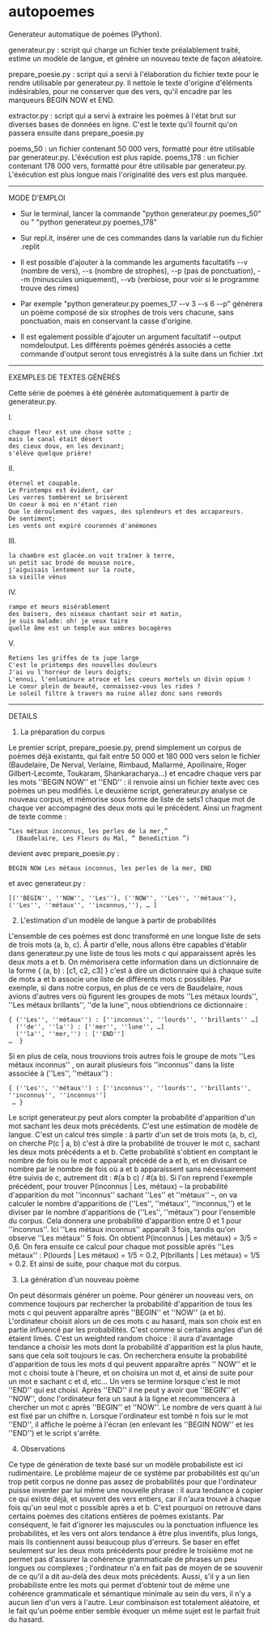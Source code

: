 # autopoemes
Generateur automatique de poèmes (Python).

generateur.py : script qui charge un fichier texte préalablement traité, estime un modèle de langue, et génère un nouveau texte de façon aléatoire. 

prepare_poesie.py : script qui a servi à l'élaboration du fichier texte pour le rendre utilisable par generateur.py. Il nettoie le texte d'origine d'éléments indésirables, pour ne conserver que des vers, qu'il encadre par les marqueurs BEGIN NOW et END.

extractor.py : script qui a servi à extraire les poèmes à l'état brut sur diverses bases de données en ligne. C'est le texte qu'il fournit qu'on passera ensuite dans prepare_poesie.py

poems_50 : un fichier contenant 50 000 vers, formatté pour être utilisable par generateur.py. L'éxécution est plus rapide.
poems_178 : un fichier contenant 178 000 vers, formatté pour être utilisable par generateur.py. L'éxécution est plus longue mais l'originalité des vers est plus marquée.

--------------------------------------------------------

MODE D'EMPLOI 
- Sur le terminal, lancer la commande "python generateur.py poemes_50" ou " "python generateur.py poemes_178"
- Sur repl.it, insérer une de ces commandes dans la variable run du fichier .replit

- Il est possible d'ajouter à la commande les arguments facultatifs --v (nombre de vers), --s (nombre de strophes), --p (pas de ponctuation), --m (minuscules uniquement), --vb (verbiose, pour voir si le programme trouve des rimes)

- Par exemple "python generateur.py poemes_17 --v 3 --s 6 --p" générera un poème composé de six strophes de trois vers chacune, sans ponctuation, mais en conservant la casse d'origine. 

- Il est egalement possible d'ajouter un argument facultatif --output nomdeloutput. Les différents poèmes générés associés a cette commande d'output seront tous enregistrés à la suite dans un fichier .txt 

--------------------------------------------------------

EXEMPLES DE TEXTES GÉNÉRÉS 

Cette série de poèmes à été générée automatiquement à partir de generateur.py.

I.
> 
    chaque fleur est une chose sotte ;
    mais le canal était désert
    des cieux doux, en les devinant;
    s'élève quelque prière!
II.
> 
    éternel et coupable.
    Le Printemps est évident, car
    Les verres tombèrent se brisèrent
    Un coeur à moi en n'étant rien
    Que le déroulement des vagues, des splendeurs et des accapareurs.
    De sentiment; 
    Les vents ont expiré couronnés d'anémones
III.
> 
    la chambre est glacée.on voit traîner à terre,
    un petit sac brodé de mousse noire, 
    j'aiguisais lentement sur la route,
    sa vieille vénus
IV.
> 
    rampe et meurs misérablement
    des baisers, des oiseaux chantant soir et matin, 
    je suis malade: oh! je veux taire
    quelle âme est un temple aux ombres bocagères
V.
> 
    Retiens les griffes de ta jupe large
    C'est le printemps des nouvelles douleurs
    J'ai vu l'horreur de leurs doigts;
    L'ennui, l'enluminure atroce et les coeurs mortels un divin opium !
    Le coeur plein de beauté, connaissez-vous les rides ? 
    Le soleil filtre à travers ma ruine allez donc sans remords

--------------------------------------------------------

DETAILS
1. La préparation du corpus

Le premier script, prepare_poesie.py, prend simplement un corpus de poèmes déjà existants, qui fait entre 50 000 et 180 000 vers selon le fichier (Baudelaire, De Nerval, Verlaine, Rimbaud, Mallarmé, Apollinaire, Roger Gilbert-Lecomte, Toukaram, Shankaracharya...) et encadre chaque vers par les mots ''BEGIN NOW'' et ''END'' : il renvoie ainsi un fichier texte avec ces poèmes un peu modifiés. 
Le deuxième script, generateur.py analyse ce nouveau corpus, et mémorise sous forme de liste de sets1 chaque mot de chaque ver accompagné des deux mots qui le précèdent. 
Ainsi un fragment de texte comme :

    “Les métaux inconnus, les perles de la mer,”  
      (Baudelaire, Les Fleurs du Mal, “ Benediction ”)

devient avec prepare_poesie.py : 

    BEGIN NOW Les métaux inconnus, les perles de la mer, END

et avec generateur.py : 

    [(''BEGIN'', ''NOW'', ''Les''), (''NOW'', ''Les'', ''métaux''), (''Les'', ''métaux'', ''inconnus,''), … ]

2. L'estimation d'un modèle de langue à partir de probabilités

L'ensemble de ces poèmes est donc transformé en une longue liste de sets de trois mots (a, b, c). À partir d'elle, nous allons être capables d'établir dans generateur.py une liste de tous les mots c qui apparaissent après les deux mots a et b. On mémorisera cette information dans un dictionnaire de la forme { (a, b) : [c1, c2, c3] } c'est à dire un dictionnaire qui à chaque suite de mots a et b associe une liste de différents mots c possibles. Par exemple, si dans notre corpus, en plus de ce vers de Baudelaire, nous avions d'autres vers où figurent les groupes de mots ''Les métaux lourds'', ''Les métaux brillants'', ''de la lune'', nous obtiendrions ce dictionnaire :

    { (''Les'', ''métaux'') : [''inconnus'', ''lourds'', ''brillants'' …] 
      (''de'', ''la'') : [''mer'', ''lune'', …] 
      (''la'', ''mer,'') : [''END'']
    …  }

Si en plus de cela, nous trouvions trois autres fois le groupe de mots ''Les métaux inconnus'' , on aurait plusieurs fois ''inconnus'' dans la liste associée à (''Les'', ''métaux'') : 

    { (''Les'', ''métaux'') : [''inconnus'', ''lourds'', ''brillants'', ''inconnus'', ''inconnus'']  
     … }
     
Le script generateur.py peut alors compter la probabilité d'apparition d'un mot sachant les deux mots précédents. C'est une estimation de modèle de langue. 
C'est un calcul très simple : à partir d'un set de trois mots (a, b, c), on cherche P(c | a, b) c'est à dire la probabilité de trouver le mot c, sachant les deux mots précédents a et b. Cette probabilité s'obtient en comptant le nombre de fois ou le mot c apparaît précédé de a et b, et en divisant ce nombre par le nombre de fois où a et b apparaissent sans nécessairement être suivis de c, autrement dit : #(a b c) / #(a b). 
Si l'on reprend l'exemple précédent, pour trouver P(inconnus | Les, métaux) – la probabilité d'apparition du mot ''inconnus'' sachant ''Les'' et ''métaux'' –, on va calculer le nombre d'apparitions de (''Les'', ''métaux'', ''inconnus,'') et le diviser par le nombre d'apparitions de (''Les'', ''métaux'') pour l'ensemble du corpus. Cela donnera une probabilité d'apparition entre 0 et 1 pour ''inconnus''. Ici ''Les métaux inconnus'' apparaît 3 fois, tandis qu'on observe ''Les métaux'' 5 fois. On obtient  P(inconnus | Les métaux) = 3/5 = 0,6.  On fera ensuite ce calcul pour chaque mot possible après ''Les métaux'' : P(lourds | Les métaux) = 1/5 = 0.2,  P(brillants | Les métaux) = 1/5 = 0.2. Et ainsi de suite, pour chaque mot du corpus. 

3. La génération d'un nouveau poème

On peut désormais générer un poème. 
Pour générer un nouveau vers, on commence toujours par rechercher la probabilité d'apparition de tous les mots c qui peuvent apparaître après ''BEGIN'' et ''NOW'' (a et b). L'ordinateur choisit alors un de ces mots c au hasard, mais son choix est en partie influencé par les probabilités. C'est comme si certains angles d'un dé étaient limés. C'est un weighted random choice : il aura d'avantage tendance a choisir les mots dont la probabilité d'apparition est la plus haute, sans que cela soit toujours le cas. On recherchera ensuite la probabilité d'apparition de tous les mots d qui peuvent apparaître après ''	NOW'' et le mot c choisi toute à l'heure, et on choisira un mot d, et ainsi de suite pour un mot e sachant c et d, etc... 
Un vers se termine lorsque c'est le mot ''END'' qui est choisi. Après ''END'' il ne peut y avoir que ''BEGIN'' et ''NOW'', donc l'ordinateur fera un saut à la ligne et recommencera à chercher un mot c après ''BEGIN'' et ''NOW''. Le nombre de vers quant à lui est fixé par un chiffre n. Lorsque l'ordinateur est tombé n fois sur le mot ''END'', il affiche le poème à l'écran (en enlevant les ''BEGIN NOW'' et les ''END'') et le script s'arrête. 

4. Observations

Ce type de génération de texte basé sur un modèle probabiliste est ici rudimentaire.
Le problème majeur de ce système par probabilités est qu'un trop petit corpus ne donne pas assez de probabilités pour que l'ordinateur puisse inventer par lui même une nouvelle phrase : il aura tendance à copier ce qui existe déjà, et souvent des vers entiers, car il n'aura trouvé à chaque fois qu'un seul mot c possible après a et b. C'est pourquoi on retrouve dans certains poèmes des citations entières de poèmes existants. Par conséquent, le fait d'ignorer les majuscules ou la ponctuation influence les probabilités, et les vers ont alors tendance à être plus inventifs, plus longs, mais ils contiennent aussi beaucoup plus d'erreurs. Se baser en effet seulement sur les deux mots précédents pour prédire le troisième mot ne permet pas d'assurer la cohérence grammaticale de phrases un peu longues ou complexes ; l'ordinateur n'a en fait pas de moyen de se souvenir de ce qu'il a dit au-delà des deux mots précédents.
Aussi, s'il y a un lien probabiliste entre les mots qui permet d'obtenir tout de même une cohérence grammaticale et sémantique minimale au sein du vers, il n'y a aucun lien d'un vers à l'autre. Leur combinaison est totalement aléatoire, et le fait qu'un poème entier semble évoquer un même sujet est le parfait fruit du hasard.
